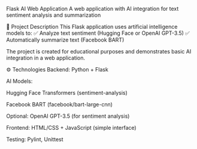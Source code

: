 Flask AI Web Application
A web application with AI integration for text sentiment analysis and summarization

📌 Project Description
This Flask application uses artificial intelligence models to:
✅ Analyze text sentiment (Hugging Face or OpenAI GPT-3.5)
✅ Automatically summarize text (Facebook BART)

The project is created for educational purposes and demonstrates basic AI integration in a web application.

⚙️ Technologies
Backend: Python + Flask

AI Models:

Hugging Face Transformers (sentiment-analysis)

Facebook BART (facebook/bart-large-cnn)

Optional: OpenAI GPT-3.5 (for sentiment analysis)

Frontend: HTML/CSS + JavaScript (simple interface)

Testing: Pylint, Unittest
